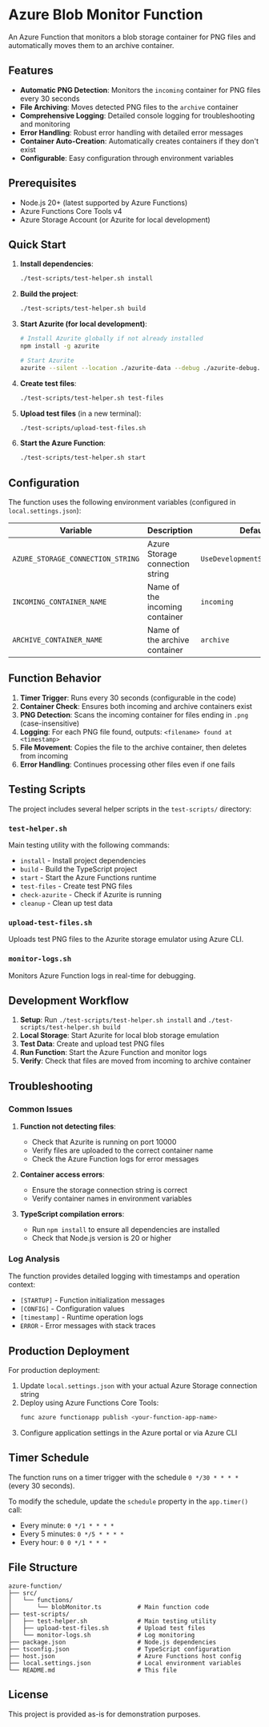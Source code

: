 # Azure Blob Monitor Function

An Azure Function that monitors a blob storage container for PNG files and automatically moves them to an archive container.

## Features

- **Automatic PNG Detection**: Monitors the `incoming` container for PNG files every 30 seconds
- **File Archiving**: Moves detected PNG files to the `archive` container
- **Comprehensive Logging**: Detailed console logging for troubleshooting and monitoring
- **Error Handling**: Robust error handling with detailed error messages
- **Container Auto-Creation**: Automatically creates containers if they don't exist
- **Configurable**: Easy configuration through environment variables

## Prerequisites

- Node.js 20+ (latest supported by Azure Functions)
- Azure Functions Core Tools v4
- Azure Storage Account (or Azurite for local development)

## Quick Start

1. **Install dependencies**:
   ```bash
   ./test-scripts/test-helper.sh install
   ```

2. **Build the project**:
   ```bash
   ./test-scripts/test-helper.sh build
   ```

3. **Start Azurite (for local development)**:
   ```bash
   # Install Azurite globally if not already installed
   npm install -g azurite
   
   # Start Azurite
   azurite --silent --location ./azurite-data --debug ./azurite-debug.log
   ```

4. **Create test files**:
   ```bash
   ./test-scripts/test-helper.sh test-files
   ```

5. **Upload test files** (in a new terminal):
   ```bash
   ./test-scripts/upload-test-files.sh
   ```

6. **Start the Azure Function**:
   ```bash
   ./test-scripts/test-helper.sh start
   ```

## Configuration

The function uses the following environment variables (configured in `local.settings.json`):

| Variable | Description | Default |
|----------|-------------|---------|
| `AZURE_STORAGE_CONNECTION_STRING` | Azure Storage connection string | `UseDevelopmentStorage=true` |
| `INCOMING_CONTAINER_NAME` | Name of the incoming container | `incoming` |
| `ARCHIVE_CONTAINER_NAME` | Name of the archive container | `archive` |

## Function Behavior

1. **Timer Trigger**: Runs every 30 seconds (configurable in the code)
2. **Container Check**: Ensures both incoming and archive containers exist
3. **PNG Detection**: Scans the incoming container for files ending in `.png` (case-insensitive)
4. **Logging**: For each PNG file found, outputs: `<filename> found at <timestamp>`
5. **File Movement**: Copies the file to the archive container, then deletes from incoming
6. **Error Handling**: Continues processing other files even if one fails

## Testing Scripts

The project includes several helper scripts in the `test-scripts/` directory:

### `test-helper.sh`
Main testing utility with the following commands:
- `install` - Install project dependencies
- `build` - Build the TypeScript project
- `start` - Start the Azure Functions runtime
- `test-files` - Create test PNG files
- `check-azurite` - Check if Azurite is running
- `cleanup` - Clean up test data

### `upload-test-files.sh`
Uploads test PNG files to the Azurite storage emulator using Azure CLI.

### `monitor-logs.sh`
Monitors Azure Function logs in real-time for debugging.

## Development Workflow

1. **Setup**: Run `./test-scripts/test-helper.sh install` and `./test-scripts/test-helper.sh build`
2. **Local Storage**: Start Azurite for local blob storage emulation
3. **Test Data**: Create and upload test PNG files
4. **Run Function**: Start the Azure Function and monitor logs
5. **Verify**: Check that files are moved from incoming to archive container

## Troubleshooting

### Common Issues

1. **Function not detecting files**:
   - Check that Azurite is running on port 10000
   - Verify files are uploaded to the correct container name
   - Check the Azure Function logs for error messages

2. **Container access errors**:
   - Ensure the storage connection string is correct
   - Verify container names in environment variables

3. **TypeScript compilation errors**:
   - Run `npm install` to ensure all dependencies are installed
   - Check that Node.js version is 20 or higher

### Log Analysis

The function provides detailed logging with timestamps and operation context:
- `[STARTUP]` - Function initialization messages
- `[CONFIG]` - Configuration values
- `[timestamp]` - Runtime operation logs
- `ERROR` - Error messages with stack traces

## Production Deployment

For production deployment:

1. Update `local.settings.json` with your actual Azure Storage connection string
2. Deploy using Azure Functions Core Tools:
   ```bash
   func azure functionapp publish <your-function-app-name>
   ```
3. Configure application settings in the Azure portal or via Azure CLI

## Timer Schedule

The function runs on a timer trigger with the schedule `0 */30 * * * *` (every 30 seconds).

To modify the schedule, update the `schedule` property in the `app.timer()` call:
- Every minute: `0 */1 * * * *`
- Every 5 minutes: `0 */5 * * * *`
- Every hour: `0 0 */1 * * *`

## File Structure

```
azure-function/
├── src/
│   └── functions/
│       └── blobMonitor.ts          # Main function code
├── test-scripts/
│   ├── test-helper.sh              # Main testing utility
│   ├── upload-test-files.sh        # Upload test files
│   └── monitor-logs.sh             # Log monitoring
├── package.json                    # Node.js dependencies
├── tsconfig.json                   # TypeScript configuration
├── host.json                       # Azure Functions host config
├── local.settings.json             # Local environment variables
└── README.md                       # This file
```

## License

This project is provided as-is for demonstration purposes.
